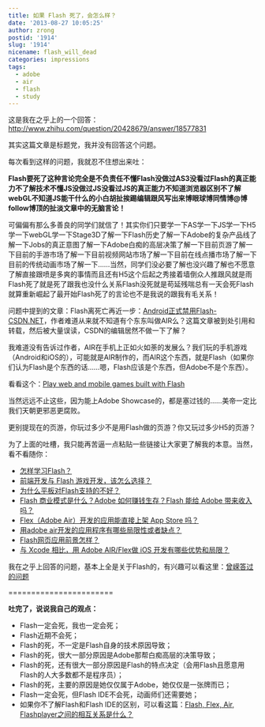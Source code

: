 ```yaml
---
title: 如果 Flash 死了，会怎么样？
date: '2013-08-27 10:05:25'
author: zrong
postid: '1914'
slug: '1914'
nicename: flash_will_dead
categories: impressions
tags:
  - adobe
  - air
  - flash
  - study
---
```


这是我在之乎上的一个回答：<http://www.zhihu.com/question/20428679/answer/18577831>

其实这篇文章是标题党，我并没有回答这个问题。

每次看到这样的问题，我就忍不住想出来吐：

**Flash要死了这种言论完全是不负责任不懂Flash没做过AS3没看过Flash的真正能力不了解技术不懂JS没做过JS没看过JS的真正能力不知道浏览器区别不了解webGL不知道JS能干什么的小白胡扯挨踢编辑跟风写出来博眼球博同情博@博follow博顶的扯淡文章中的无脑言论！**  
<!--more-->  

可偏偏有那么多善良的同学们就信了！其实你们只要学一下AS学一下JS学一下H5学一下webGL学一下Stage3D了解一下Flash历史了解一下Adobe的复杂产品线了解一下Jobs的真正意图了解一下Adobe白痴的高层决策了解一下目前页游了解一下目前的手游市场了解一下目前视频网站市场了解一下目前在线点播市场了解一下目前的传统动画市场了解一下……当然，同学们没必要了解也没兴趣了解也不愿意了解直接跟喷是多爽的事情而且还有H5这个后起之秀接着墙倒众人推跟风就是雨Flash死了就是死了跟我也没什么关系Flash没死就是苟延残喘总有一天会死Flash就算重新崛起了最开始Flash死了的言论也不是我说的跟我有毛关系！

问题中提到的文章：Flash离死亡再近一步：[Android正式禁用Flash-CSDN.NET](http://www.csdn.net/article/2012-08-15/2808608)，作者难道从来就不知道有个东东叫做AIR么？这篇文章被到处引用和转载，然后被大量误读，CSDN的编辑居然不做一下了解？

我难道没有告诉过作者，AIR在手机上正如火如荼的发展么？我们玩的手机游戏（Android和iOS的），可能就是AIR制作的，而AIR这个东西，就是Flash（如果你们认为Flash是个东西的话……嗯，Flash应该是个东西，但Adobe不是个东西）。

看看这个：[Play web and mobile games built with Flash](http://gaming.adobe.com/showcase/)

当然远远不止这些，因为能上Adobe Showcase的，都是塞过钱的……美帝一定比我们天朝更邪恶更腐败。

更别提现在的页游，你玩过多少不是用Flash做的页游？你又玩过多少H5的页游？

为了上面的吐槽，我只能再苦逼一点粘贴一些链接让大家更了解我的本意。当然，看不看随你：

-   [怎样学习Flash？](https://blog.zengrong.net/post/1909.html)
-   [前端开发与 Flash 游戏开发，该怎么选择？](http://www.zhihu.com/question/20142897/answer/17153627)
-   [为什么平板对Flash支持的不好？](http://www.zhihu.com/question/21090103/answer/17153837)
-   [Flash 商业模式是什么？Adobe 如何赚钱生存？Flash 能给 Adobe 带来收入吗？](http://www.zhihu.com/question/19860768/answer/17126956)
-   [Flex（Adobe Air）开发的应用能直接上架 App Store 吗？](http://www.zhihu.com/question/20134499/answer/15577512)
-   [用adobe air开发的应用程序有哪些局限性或者缺点？](http://www.zhihu.com/question/19764231/answer/15600150)
-   [Flash网页应用前景怎样？](http://www.zhihu.com/question/20786801/answer/16177209)
-   [与 Xcode 相比，用 Adobe AIR/Flex做 iOS 开发有哪些优势和局限？](http://www.zhihu.com/question/20001972/answer/15572624)

我在之乎上回答的问题，基本上全是关于Flash的，有兴趣可以看这里：[曾嵘答过的问题](http://www.zhihu.com/people/zrong/answers)

=======================

**吐完了，说说我自己的观点：**

-   Flash一定会死，我也一定会死；
-   Flash近期不会死；
-   Flash的死，不一定是Flash自身的技术原因导致；
-   Flash的死，很大一部分原因是Adobe那帮白痴高层的决策导致；
-   Flash的死，还有很大一部分原因是Flash的特点决定（会用Flash且愿意用Flash的人大多数都不是程序员）；
-   Flash的死，主要的原因是她仅仅属于Adobe，她仅仅是一张牌而已；
-   Flash一定会死，但Flash IDE不会死，动画师们还需要她；
-   如果你不了解Flash和Flash IDE的区别，可以看这篇：[Flash, Flex, Air, Flashplayer之间的相互关系是什么？](http://www.zhihu.com/question/20001256/answer/15565376)

